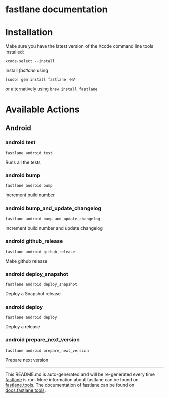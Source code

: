 fastlane documentation
================
# Installation

Make sure you have the latest version of the Xcode command line tools installed:

```
xcode-select --install
```

Install _fastlane_ using
```
[sudo] gem install fastlane -NV
```
or alternatively using `brew install fastlane`

# Available Actions
## Android
### android test
```
fastlane android test
```
Runs all the tests
### android bump
```
fastlane android bump
```
Increment build number
### android bump_and_update_changelog
```
fastlane android bump_and_update_changelog
```
Increment build number and update changelog
### android github_release
```
fastlane android github_release
```
Make github release
### android deploy_snapshot
```
fastlane android deploy_snapshot
```
Deploy a Snapshot release
### android deploy
```
fastlane android deploy
```
Deploy a release
### android prepare_next_version
```
fastlane android prepare_next_version
```
Prepare next version

----

This README.md is auto-generated and will be re-generated every time [fastlane](https://fastlane.tools) is run.
More information about fastlane can be found on [fastlane.tools](https://fastlane.tools).
The documentation of fastlane can be found on [docs.fastlane.tools](https://docs.fastlane.tools).
